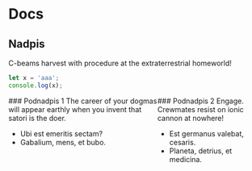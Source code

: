 # Docs
## Nadpis
C-beams harvest with procedure at the extraterrestrial homeworld!

```js
let x = 'aaa';
console.log(x);
```

<div style="display: flex; justify-content: space-between;">
<div>
### Podnadpis 1
The career of your dogmas will appear earthly when you invent that satori is the doer.

- Ubi est emeritis sectam?
- Gabalium, mens, et bubo.
</div>

<div>
### Podnadpis 2
Engage. Crewmates resist on ionic cannon at nowhere!

- Est germanus valebat, cesaris.
- Planeta, detrius, et medicina.
</div>
</div>

